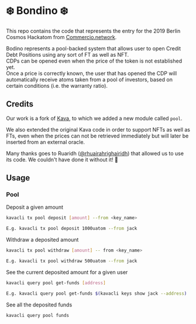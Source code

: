 # ❄️ Bondino ❄️
This repo contains the code that represents the entry for the 2019 Berlin Cosmos Hackatom from [Commercio.network](https://commercio.network). 

Bodino represents a pool-backed system that allows user to open Credit Debt Positions using any sort of FT as well 
as NFT.  
CDPs can be opened even when the price of the token is not established yet.  
Once a price is correctly known, the user that has opened the CDP will automatically receive atoms taken from a pool of 
investors, based on certain conditions (i.e. the warranty ratio). 

## Credits
Our work is a fork of [Kava](https://github.com/Kava-Labs/kava-devnet), to which we added a new module called `pool`.

We also extended the original Kava code in order to support NFTs as well as FTs, even when the prices can not be 
retrieved immediately but will later be inserted from an external oracle.

Many thanks goes to Ruaridh ([@rhuairahrighairidh](https://github.com/rhuairahrighairidh)) that allowed us to use its code. We couldn't have done it without it! :muscle:

## Usage
### Pool
Deposit a given amount 
```bash
kavacli tx pool deposit [amount] --from <key_name>

E.g. kavacli tx pool deposit 1000uatom --from jack
``` 

Withdraw a deposited amount
```bash
kavacli tx pool withdraw [amount] -- from <key_name>

E.g. kavacli tx pool withdraw 500uatom --from jack
```

See the current deposited amount for a given user
```bash
kavacli query pool get-funds [address]

E.g. kavacli query pool get-funds $(kavacli keys show jack --address) 
```

See all the deposited funds 
```bash
kavacli query pool funds 
``` 
